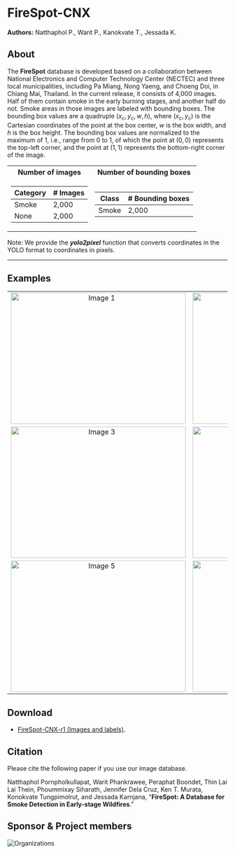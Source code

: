 # FireSpot-CNX

**Authors:** 
Natthaphol P., Warit P., Kanokvate T., Jessada K.

## About

The <b>FireSpot</b> database is developed based on a collaboration between National Electronics and Computer Technology Center (NECTEC) and three local municipalities, including Pa Miang, Nong Yaeng, and Choeng Doi, in Chiang Mai, Thailand. In the current release, it consists of 4,000 images. Half of them contain smoke in the early burning stages, and another half do not. Smoke areas in those images are labeled with bounding boxes. The bounding box values are a quadruple $(x_c,y_c,w,h)$, where $(x_c,y_c)$ is the Cartesian coordinates of the point at the box center, $w$ is the box width, and $h$ is the box height. The bounding box values are normalized to the maximum of $1$, i.e., range from $0$ to $1$, of which the point at $(0,0)$ represents the top-left corner, and the point at $(1,1)$ represents the bottom-right corner of the image.

<div align="center">
<table>
  <tr>
    <th>Number of images</th>
    <th>Number of bounding boxes</th>
  </tr>
 
  <tr><td>

  | Category | # Images |
  | ------------- | ------------- |
  | Smoke  | 2,000 |
  | None  | 2,000  |

  </td><td>

  | Class | # Bounding boxes |
  | ------------- | ------------- |
  | Smoke  | 2,000 |

  </td></tr> 
</table>
</div>

Note: We provide the <i><b>yolo2pixel</b></i> function that converts coordinates in the YOLO format to coordinates in pixels.

***

## Examples

<table>
  <tr>
    <td align="center">
      <img alt="Image 1" src="https://drive.google.com/uc?id=17srKpo5JyoK309sY0jBpvRHX2LyvT0l2" width="400" height="300">
    </td>
    <td align="center">
      <img alt="Image 2" src="https://drive.google.com/uc?id=17qnoDD_ucQTkckG5e_PPDU4eMRU-Zpw6" width="400" height="300">
    </td>
  </tr>
  <tr>
    <td align="center">
      <img alt="Image 3" src="https://drive.google.com/uc?id=17a4Bs3XyltTpIbNJW_bJGLG5uK9f-9GK" width="400" height="300">
    </td>
    <td align="center">
      <img alt="Image 4" src="https://drive.google.com/uc?id=17yixYzhhBtcHg8GnxhKJ7TLSuZFTK5A-" width="400" height="300">
    </td>
  </tr>
  <tr>
    <td align="center">
      <img alt="Image 5" src="https://drive.google.com/uc?id=17ahTS0WI2aRvmEvusUI2aJNCXVKHAeUV" width="400" height="300">
    </td>
    <td align="center">
      <img alt="Image 6" src="https://drive.google.com/uc?id=187wybd8fpRNizTidhMnT24o_FpnTIxnO" width="400" height="300">
    </td>
  </tr>
</table>




## Download

* [FireSpot-CNX-r1 (Images and labels)](https://www.dropbox.com/scl/fo/jpheymj5odn3xkrkt29r2/h?rlkey=ely1wck6qoqok9x6nf9on568m&dl=0).

## Citation

Please cite the following paper if you use our image database.

Natthaphol Pornpholkullapat, Warit Phankrawee, Peraphat Boondet, Thin Lai Lai Thein, Phoummixay Siharath, Jennifer Dela Cruz, Ken T. Murata, Konokvate Tungpimolrut, and Jessada Karnjana, "<b>FireSpot: A Database for Smoke Detection in Early-stage Wildfires</b>."

## Sponsor & Project members

![Organizations](https://drive.google.com/uc?id=1RFr4t7D0pVGwEVmGBtTSod5SG_fuegMU)
